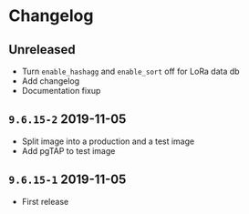 # Changelog

## Unreleased
* Turn `enable_hashagg` and `enable_sort` off for LoRa data db
* Add changelog
* Documentation fixup

## `9.6.15-2` 2019-11-05
* Split image into a production and a test image
* Add pgTAP to test image

## `9.6.15-1` 2019-11-05
* First release
